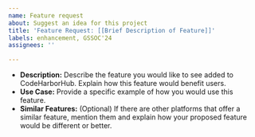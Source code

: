 ```yaml
---
name: Feature request
about: Suggest an idea for this project
title: 'Feature Request: [[Brief Description of Feature]]'
labels: enhancement, GSSOC'24
assignees: ''

---
```


* **Description:** Describe the feature you would like to see added to CodeHarborHub. Explain how this feature would benefit users.
* **Use Case:** Provide a specific example of how you would use this feature. 
* **Similar Features:** (Optional) If there are other platforms that offer a similar feature, mention them and explain how your proposed feature would be different or better.
